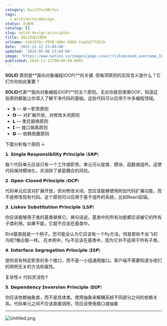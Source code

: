 ```yaml
---
category: QuickTechBites
tags:
  - ArchitectureDesign
status: 已发布
catalog: []
slug: solid-design-principles
title: SOLID设计原则
urlname: 2d810f8c-f950-406c-8d0b-faa4a27fd21b
date: '2023-11-12 23:08:00'
updated: '2024-05-08 23:04:00'
image: 'https://www.notion.so/images/page-cover/rijksmuseum_avercamp_1620.jpg'
published: 2019-11-12T08:00:00.000Z
---
```


**SOLID** 原则是**面向对象编程(OOP)**的关键. 但每项原则的实际含义是什么？它们为何如此重要？


**SOLID**代表**面向对象编程(OOP)**的五个原则。无论你是否使用OOP，知道这些原则都能让你深入了解干净代码的基础，这些代码可以应用于许多编程领域。

- 𝗦 — 单一职责原则
- 𝗢 — 对扩展开放，对修改关闭原则
- 𝗟 — 里氏替换原则
- 𝗜 — 接口隔离原则
- 𝗗 — 依赖倒置原则

下面分析每个原则 ↓


𝟭. 𝗦𝗶𝗻𝗴𝗹𝗲 𝗥𝗲𝘀𝗽𝗼𝗻𝘀𝗶𝗯𝗶𝗹𝗶𝘁𝘆 𝗣𝗿𝗶𝗻𝗰𝗶𝗽𝗹𝗲 (𝗦𝗥𝗣)


每个代码单元应该只有一个工作或职责。单元可以是类、模块、函数或组件。这使代码保持模块化，并消除了紧密耦合的风险。


𝟮. 𝗢𝗽𝗲𝗻-𝗖𝗹𝗼𝘀𝗲𝗱 𝗣𝗿𝗶𝗻𝗰𝗶𝗽𝗹𝗲 (𝗢𝗖𝗣)


代码单元应该对扩展开放，但对修改关闭。您应该能够使用附加代码扩展功能，而不是修改现有代码。这个原则可以应用于基于组件的系统，比如React前端。


𝟯. 𝗟𝗶𝘀𝗸𝗼𝘃 𝗦𝘂𝗯𝘀𝘁𝗶𝘁𝘂𝘁𝗶𝗼𝗻 𝗣𝗿𝗶𝗻𝗰𝗶𝗽𝗹𝗲 (𝗟𝗦𝗣)


你应该能够用子类的基类替换它。换句话说，基类中的所有功能都应该被它的所有子类利用。如果不能，它就不应该在基类中。


Bird基类就是一个例子。您可能会认为它应该有一个fly方法。但是那些不会飞的鸟呢?像企鹅一样。
在本例中，fly不应该在基类中，因为它并不适用于所有子类。


𝟰. 𝗜𝗻𝘁𝗲𝗿𝗳𝗮𝗰𝗲 𝗦𝗲𝗴𝗿𝗲𝗴𝗮𝘁𝗶𝗼𝗻 𝗣𝗿𝗶𝗻𝗰𝗶𝗽𝗹𝗲 (𝗜𝗦𝗣)


提供具有特定职责的多个接口，而不是一小组通用接口。客户端不需要知道与他们的用例无关的方法和属性。


复杂性↓
代码灵活性↑


𝟱. 𝗗𝗲𝗽𝗲𝗻𝗱𝗲𝗻𝗰𝘆 𝗜𝗻𝘃𝗲𝗿𝘀𝗶𝗼𝗻 𝗣𝗿𝗶𝗻𝗰𝗶𝗽𝗹𝗲 (𝗗𝗜𝗣)


你应该依赖抽象类，而不是具体类。使用抽象来解耦系统不同部分之间的依赖关系。代码单元之间不应该直接调用，而应该使用接口或抽象


---


![Untitled.png](https://prod-files-secure.s3.us-west-2.amazonaws.com/5d24fe63-e567-4804-86f9-9fdc62e13082/6fc4afd3-478b-4aaf-9884-0a3f8e406a71/Untitled.png?X-Amz-Algorithm=AWS4-HMAC-SHA256&X-Amz-Content-Sha256=UNSIGNED-PAYLOAD&X-Amz-Credential=ASIAZI2LB466RYTRXN5N%2F20250409%2Fus-west-2%2Fs3%2Faws4_request&X-Amz-Date=20250409T053957Z&X-Amz-Expires=3600&X-Amz-Security-Token=IQoJb3JpZ2luX2VjEA0aCXVzLXdlc3QtMiJIMEYCIQDat8qeJHz5T0QFw9N5HH4eR99ArU%2BcWFmWM1hrLjNOEwIhAJ9TcPRUCoZaZ0hbLMKsbSkyyVrQii3Jw6uaQWu3xDExKogECIb%2F%2F%2F%2F%2F%2F%2F%2F%2F%2FwEQABoMNjM3NDIzMTgzODA1IgzWT%2B6q8biK6STfOX0q3APy5WRfXBx5U49%2F54YCybbhoPtCeeOEQWEbuj0xBSjuQBaDX2jpeCZepDBKb5dEctu0ggV3nXOrX7PkgItotHHKBqGHUxcY0BHWhCETzf2re74lCH2TsJHozSlhqi9V1TGCCPYuYRm7jDjWyOe3hu%2FyDvtHBPu8LP0AvxUqnWdcKNrCqzZeEvJLMmEAFuK1D42nUlV80C0eNHhwGBCIFnr8yRsGXP55WRQ27EzohvFWnAJhMYfl7huqbQCiDAro9Vg8kFuDSGlFIeK56EqI5Y0h7Po0ceBDU86mwcYEssxXqceaPSK%2FLP7xh8vLdil3nwMjlVjBqEB7vgsvbCb3Ns%2BMWoQctgLXFVtZP2zN1cl7m%2BsuZy6IhQrcji0RbylUSfcq15oCt0d2wPkeNr6DX%2Ba7mjqLGOr9KOGl5fzTksNTtrgXCR%2FlY5zeBS5C4kaF5R7LvnPmmjYRsDz0rLxx1JcSSPfeU13R1XqsrwsyodvTbclmLhl03LFXkq%2FumLOcCqbuOaXM88iP3Q1eu8%2FDdtjhXDPCMdddwAN5202HBOYWRMQtId4lhADRqbHECKZOt9dytK0crFEtVjtm7pFSWiFq0Q3mOHacIvOSfddnuAv4R03RFCS4rV7UlDoTXTCT8de%2FBjqkAbNE82V%2Fx7rN882%2FHGpI7Tf%2BzzNoacRF3cKM8rc%2BicX%2BRRllB2jNG2BfFvTsSaLTWvSUEQZePP17IXTcFA8nZpt5nHyjhR2uhQx2JAyZMPaDNvJqL%2FqWXF10VdNjeDB4l2GDBeyo9i1qNGKIqT0%2BK%2BbYbRNwrcQjsXuiZda3optokoAkrEath6wrOQCkqMCdPO7an2JkBs7VeM0D0neh%2F1mZ5O8y&X-Amz-Signature=2268f5738e7053ed1d2922a1dc4b5279c8f857629551158564080216b2d432b8&X-Amz-SignedHeaders=host&x-id=GetObject)

